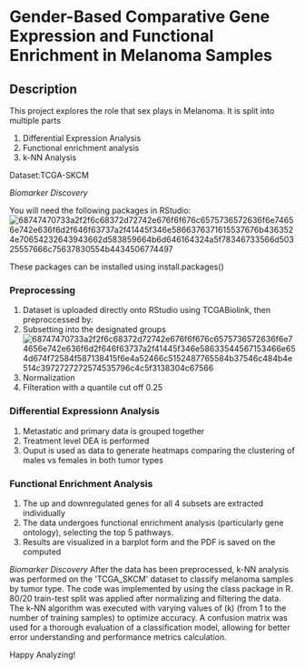 # **Gender-Based Comparative Gene Expression and Functional Enrichment in Melanoma Samples**
 
## **Description**
This project explores the role that sex plays in Melanoma. It is split into multiple parts
1. Differential Expression Analysis
2. Functional enrichment analysis
3. k-NN Analysis

Dataset:TCGA-SKCM

*Biomarker Discovery*

You will need the following packages in RStudio:
![68747470733a2f2f6c68372d72742e676f6f676c6575736572636f6e74656e742e636f6d2f646f63737a2f41445f346e5866376371615537676b4363524e70654232643943662d583859664b6d646164324a5f78346733566d50325557666c75637830554b4434506774497](https://github.com/user-attachments/assets/ce2b1181-4157-4b3f-bec5-3c1f3dff3600)

These packages can be installed using install.packages()

### **Preprocessing**
1. Dataset is uploaded directly onto RStudio using TCGABiolink, then preproccessed by:
  1. Subsetting into the designated groups 
     ![68747470733a2f2f6c68372d72742e676f6f676c6575736572636f6e74656e742e636f6d2f646f63737a2f41445f346e58633544567153466e654d674f72584f587138415f6e4a52466c5152487765584b37546c484b4e514c3972727272574535796c4c5f3138304c67566](https://github.com/user-attachments/assets/f8abf333-3a15-4d50-b310-f8c9c9ae9e9b)
  2. Normalization
  3. Filteration with a quantile cut off 0.25 

### **Differential Expressionn Analysis**
1. Metastatic and primary data is grouped together
2. Treatment level DEA is performed
3. Ouput is used as data to generate heatmaps comparing the clustering of males vs females in both tumor types

### **Functional Enrichment Analysis**
1. The up and downregulated genes for all 4 subsets are extracted individually
2. The data undergoes functional enrichment analysis (particularly gene ontology), selecting the top 5 pathways.
3. Results are visualized in a barplot form and the PDF is saved on the computed

*Biomarker Discovery*
After the data has been preprocessed, k-NN analysis was performed on the 'TCGA_SKCM' dataset to classify melanoma samples by tumor type. The code was implemented by using the class package in R.  80/20 train-test split was applied after normalizing and filtering the data. The k-NN algorithm was executed with varying values of (k) (from 1 to the number of training samples) to optimize accuracy.  A confusion matrix was used for a thorough evaluation of a classification model, allowing for better error understanding and performance metrics calculation.

Happy Analyzing!
